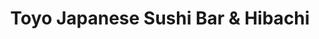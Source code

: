 ---
layout: place
title: "Toyo Japanese Sushi Bar & Hibachi"
permalink: /mississippi/oxford/toyo-japanese-sushi-bar-hibachi.html
stateAbbr: MS
stateName: Mississippi
cityName: Oxford
place_id: ChIJV413x2hwgIgRSkBf1vgLoeI
photos:
  - name: >-
      places/ChIJV413x2hwgIgRSkBf1vgLoeI/photos/AeeoHcKrkwdyslH_L5SQah0Vc_jwoWbYrtUYqnYw_51CH6LdISjOU1SAw3dRhVE7JEYU-9IU0q41PoII0JX8kXMSMf0Ji5bYiE_mmtJHgffzKrBt4K-f1G67XTv3DgYJ3iBD4Ua29z9wHA1g9O8H9H7JcEZYcoTYQQqMmvK7tQiUMxP73ekMj-9LL4_hJLD7TkcK0VKOWyfUW96Vaf5PW5wKb0U5MgEPXC6HnRTjGVoMBiXLq2g70mA9NEzwlKxjQ_UQU4cYRltpUV4_rn2sTDzzYAuViN4018e9w_nFJivI8Zbipw
    widthPx: 1037
    heightPx: 778
    authorAttributions:
      - displayName: Toyo Japanese Sushi Bar & Hibachi
        uri: https://maps.google.com/maps/contrib/106669344587927925029
        photoUri: >-
          https://lh3.googleusercontent.com/a-/ALV-UjVTYOXfCOzLgxCM07dPgFcqSs1SQfXgE71xUw4R7_Ja4TLkS-o=s100-p-k-no-mo
    flagContentUri: >-
      https://www.google.com/local/imagery/report/?cb_client=maps_api_places.places_api&image_key=!1e10!2sAF1QipMy5P6eDbgKzP_4QYWwsu1Ep57NftdzzXc7ElOM&hl=en-US
    googleMapsUri: >-
      https://www.google.com/maps/place//data=!3m4!1e2!3m2!1sAF1QipMy5P6eDbgKzP_4QYWwsu1Ep57NftdzzXc7ElOM!2e10!4m2!3m1!1s0x88807068c7778d57:0xe2a10bf8d65f404a
  - name: >-
      places/ChIJV413x2hwgIgRSkBf1vgLoeI/photos/AeeoHcKxW3aapJstaYe28bpt-kF2ZCjBvfVWeCmtTe9mR3EzhH4S9KCKnz6ItpM1QuBmJuVeH55-ERG2_HeasNfTsGVPrVnnsrary2NBAXWBT6TxPXHQ8HipVita82g3Qn1B5XGaXW7etEm-WPqbp1dEOkuZ21ME0RXB9qc73AVHNNRq_z2grpv7P6psggZWnkgGKFJyKCJEzqar0jnVNZPMOfPkE7t_0WfBAZzuyDE-o-RinCVckgRu_TlSSWegrXVpnE1EaeKZ_tt3wBBDwqRa-p42MT_Z_LT51hAc-LYXvnMxQQ
    widthPx: 1600
    heightPx: 1200
    authorAttributions:
      - displayName: Toyo Japanese Sushi Bar & Hibachi
        uri: https://maps.google.com/maps/contrib/106669344587927925029
        photoUri: >-
          https://lh3.googleusercontent.com/a-/ALV-UjVTYOXfCOzLgxCM07dPgFcqSs1SQfXgE71xUw4R7_Ja4TLkS-o=s100-p-k-no-mo
    flagContentUri: >-
      https://www.google.com/local/imagery/report/?cb_client=maps_api_places.places_api&image_key=!1e10!2sAF1QipNrMLAeIngj94L0ngTV-jXvwhERcCRH3zhI7xSS&hl=en-US
    googleMapsUri: >-
      https://www.google.com/maps/place//data=!3m4!1e2!3m2!1sAF1QipNrMLAeIngj94L0ngTV-jXvwhERcCRH3zhI7xSS!2e10!4m2!3m1!1s0x88807068c7778d57:0xe2a10bf8d65f404a
  - name: >-
      places/ChIJV413x2hwgIgRSkBf1vgLoeI/photos/AeeoHcIDTolWJqwxSsXmN36neBjkWx-b3NF5OScXukqJVCnwircBeRnxzR3Pv13ByshOQMURIPtPzD3WjoW52vvVmhQtPtRuoJx2Dh8lAFTqNoFvtk09Tt74gRc2e6qs7BNndcg7_Y5P5X-mQfBrSaIsjgDvF4b4xhmAJTXFru5Yy-7r6vkSF2GkllvcPpwY8a2hkDJ9Vo3eTYsbRQBO5bFyETuKti5IbM2elbdabk_Ma8mH_4FIpBjWHy50HxFpLEI-UEvY-uBUcEZ5jaOBcrUE-sow98UbYsW0S5eYpNYjELsEww
    widthPx: 540
    heightPx: 360
    authorAttributions:
      - displayName: Toyo Japanese Sushi Bar & Hibachi
        uri: https://maps.google.com/maps/contrib/106669344587927925029
        photoUri: >-
          https://lh3.googleusercontent.com/a-/ALV-UjVTYOXfCOzLgxCM07dPgFcqSs1SQfXgE71xUw4R7_Ja4TLkS-o=s100-p-k-no-mo
    flagContentUri: >-
      https://www.google.com/local/imagery/report/?cb_client=maps_api_places.places_api&image_key=!1e10!2sAF1QipOiCqFBWZhciZs71bIir0NM0CMpZWH4B6nuZTAp&hl=en-US
    googleMapsUri: >-
      https://www.google.com/maps/place//data=!3m4!1e2!3m2!1sAF1QipOiCqFBWZhciZs71bIir0NM0CMpZWH4B6nuZTAp!2e10!4m2!3m1!1s0x88807068c7778d57:0xe2a10bf8d65f404a
  - name: >-
      places/ChIJV413x2hwgIgRSkBf1vgLoeI/photos/AeeoHcJcllmYSbwqu61MuX2VtUzk1dkpfNxsK5nQjLxWxA9lmfhO2Qz9s5JjAPO0DYv3tSiI7Tl6ct11QA_13f_nIM2hP4bbgR7FcRq1AvpRv4pm9THU6bV37RxxGTtPJ-6oFgFPZ6rCq51KlAcrH7p_hjNqjSS5OlNosaWCYCSBxNiPKiyZsLnjev9CJHtT58yMYZhAuSy8ssqsA2c2aWKfttWWN7e5hViX-0ijfORPM8hwOa9YpZNqgge_dxbznoOyVk0dXuudYkPphg58bdnN0xuc0iY6wr6Ix8YkQaMMKFH3Zg
    widthPx: 720
    heightPx: 511
    authorAttributions:
      - displayName: Toyo Japanese Sushi Bar & Hibachi
        uri: https://maps.google.com/maps/contrib/106669344587927925029
        photoUri: >-
          https://lh3.googleusercontent.com/a-/ALV-UjVTYOXfCOzLgxCM07dPgFcqSs1SQfXgE71xUw4R7_Ja4TLkS-o=s100-p-k-no-mo
    flagContentUri: >-
      https://www.google.com/local/imagery/report/?cb_client=maps_api_places.places_api&image_key=!1e10!2sAF1QipO_FCz86QgLB8E-iyuwzPYCw8dTkHrpJG9LdnD4&hl=en-US
    googleMapsUri: >-
      https://www.google.com/maps/place//data=!3m4!1e2!3m2!1sAF1QipO_FCz86QgLB8E-iyuwzPYCw8dTkHrpJG9LdnD4!2e10!4m2!3m1!1s0x88807068c7778d57:0xe2a10bf8d65f404a
  - name: >-
      places/ChIJV413x2hwgIgRSkBf1vgLoeI/photos/AeeoHcKAxLQDzhBxUSEnI2hytTfSlve52PlHtPFem7-2vun_5PGPzKvN83kJrjF-VPslaLEz2X9O2VTGYLx9lG-EKEW7Lgk2zgTIHQwH5njwi8UFCt3TWctUzwpHcMbuiBVQYNesgjCvTqSvektEColIgZ5Q2bs9TMh46HNCchlCq7JhhrUeW8p5mpLaXp_aEvZus_sK7_3YDt3MC9uDiPaJbw0rRaa66XziYO7uvxp_xVh-jUqibZfBy2QWs-8dQ6hXNgfLYE9uwHE-sfRnefcJ6zBg0683JAllYJDb1mABgUPTP5dAFESKq1_nyL7mcOj5cobeOuejdDsVb9qVoo-rEhm-MvNcVRMYylRfqUlOftC3TuiFQDirWpN7SKJT3JDJLfja0DQRFw65ird3_7sA-yXRJafZK-xIulTyRoycP5cZFw
    widthPx: 4800
    heightPx: 3600
    authorAttributions:
      - displayName: Lacy Lane
        uri: https://maps.google.com/maps/contrib/113923179917912557650
        photoUri: >-
          https://lh3.googleusercontent.com/a-/ALV-UjUacuj4YKVtjgny5VpFN6yqGrVymPs8kZHVpEV_ukRpIRX0FR1Q=s100-p-k-no-mo
    flagContentUri: >-
      https://www.google.com/local/imagery/report/?cb_client=maps_api_places.places_api&image_key=!1e10!2sCIHM0ogKEICAgID5sYP2UA&hl=en-US
    googleMapsUri: >-
      https://www.google.com/maps/place//data=!3m4!1e2!3m2!1sCIHM0ogKEICAgID5sYP2UA!2e10!4m2!3m1!1s0x88807068c7778d57:0xe2a10bf8d65f404a
  - name: >-
      places/ChIJV413x2hwgIgRSkBf1vgLoeI/photos/AeeoHcKAqHp0Jqu2vmURDjV3lj3niaVVrK4r9VWVI8cSMuWovOiZnDdjRCqMBLXDt4kTdQvYMVRdwbAATxthzQr_wP5xuflrCOEqvoCPfnf0TGiAuqkuqYyLCuts1qXpjmKCEcsmFpzuJQ2CRfaiYg5Pu-SOGinAg9A0gYALB6s6r7FHgv0v1g3YYWj-A4A8MirXld0eFkWz5Hdm2GK6xksfdxNGsuBXixQIp1sEV5TLORzegEYHPPFjLUv1PlFTmu7gzNqWiGGhlAxGo4KS-oUg7BfOSydmmg8oCk0kgvQmRrJXd7bJSn5BW8veIRFt2AOKQyw8uucp8vmaovaCaoNULALWyYnnfnlqfzoYslQeqUfAw1gOkhvmMU3mKPwciSNAw9_pAhQsFHjMuJyHk2lx3Ka0SBSO5csGfP6FgWR-5FSbE_ep
    widthPx: 3000
    heightPx: 4000
    authorAttributions:
      - displayName: Edward Smith
        uri: https://maps.google.com/maps/contrib/112739354616878122974
        photoUri: >-
          https://lh3.googleusercontent.com/a-/ALV-UjUV06wIlWDxDmTZINxCNg3gwvIdXDaBis8hJQzWBuEpJY_9FeA=s100-p-k-no-mo
    flagContentUri: >-
      https://www.google.com/local/imagery/report/?cb_client=maps_api_places.places_api&image_key=!1e10!2sCIHM0ogKEICAgMCght_NrgE&hl=en-US
    googleMapsUri: >-
      https://www.google.com/maps/place//data=!3m4!1e2!3m2!1sCIHM0ogKEICAgMCght_NrgE!2e10!4m2!3m1!1s0x88807068c7778d57:0xe2a10bf8d65f404a
  - name: >-
      places/ChIJV413x2hwgIgRSkBf1vgLoeI/photos/AeeoHcL1AIocekYt0nAsx5fL0NmNvuwsMiucx4WV77FxWOadXMsPCXC1TZkjnEHEj_95CPWL5hA4eH69IWDIdM0onZB81IfW3FzRTgLDIWstQNE3RkSfFv-w5H6e0wvhvr9TRz9PVy7QxK2d6PWMOoJd0G6eWjuY0U172oiDqsweT5o43uCMgsF7OwVea1Qm-ewzWbVrQYmxbQD_GD0JQGLYLsiDH8DZyPdy-KM573FtYZ-HO_L7ee90itwuUrHvd2wlADcaJiUeIdWqWeGIoxtQyDIwBLLF8DPkmMuEWCACW3FoGOdKozWjbGDOQ-MjKP5yfUWioWK9hsgFXj1mhd4OWA9JsB51ud-OQrOeLzQtcSg5dpcjb5AMTNHVyD-mO3K8TXDrWiE8XW0ELQP4FvWI2i26w2PAKSR62JRmZDcE0EZ9ASkP
    widthPx: 3000
    heightPx: 4000
    authorAttributions:
      - displayName: Sabbir Hossain
        uri: https://maps.google.com/maps/contrib/108283829857182774564
        photoUri: >-
          https://lh3.googleusercontent.com/a/ACg8ocL8q2IvtwTdOhUehqDxoRZnwBoGKJ_BH_D7j6G7TFlJJyzgTlA=s100-p-k-no-mo
    flagContentUri: >-
      https://www.google.com/local/imagery/report/?cb_client=maps_api_places.places_api&image_key=!1e10!2sCIHM0ogKEICAgICnl52lsQE&hl=en-US
    googleMapsUri: >-
      https://www.google.com/maps/place//data=!3m4!1e2!3m2!1sCIHM0ogKEICAgICnl52lsQE!2e10!4m2!3m1!1s0x88807068c7778d57:0xe2a10bf8d65f404a
  - name: >-
      places/ChIJV413x2hwgIgRSkBf1vgLoeI/photos/AeeoHcKVH8GBJ33ko_ZIaCau3XUvsp7Q9cUVEANuPTrEDdecJ_Shcvgw4ZVQaQx8C9wwteO9769rf6D2LPueHKGM1SKUITPScGThGxmSvayuP3SYkpqpr6pyusM46v9-FjIRP3qTS_8A-wRL3AeylDFnl15Q3mwWRY37_1dlm3VBq8yRHqxMsOGoyk9QR_ca6vN4GXie3BONeGLo8S2xGV0iE6fq4_EC30HmjJ_fiqiRng4oEnVV6-Xr5qN0SNSpD13olbXwLNDmQkgenfCsgBs8sKR5cQHZnomTy7d5A9BcwHYWJUOJFrBkgyWBBbJoJdM6nfBXSwic873URAH236v3hYOxb1jIccMMJhnEIBlNAejqUsZ6dDoF-Zy-PodIDXF7BjOi8TZMOv1k6YrrYb2ufQGgNqLEJPAQqaOQa_Z4olXbCg
    widthPx: 4032
    heightPx: 3024
    authorAttributions:
      - displayName: Willie Mounce
        uri: https://maps.google.com/maps/contrib/106988510733505689640
        photoUri: >-
          https://lh3.googleusercontent.com/a-/ALV-UjVQqe8Yo84GDnxma7PBZGNsmH_EwqU0R9lHENKGXPcI2hUDSaM2zQ=s100-p-k-no-mo
    flagContentUri: >-
      https://www.google.com/local/imagery/report/?cb_client=maps_api_places.places_api&image_key=!1e10!2sCIHM0ogKEICAgICVuuX0PA&hl=en-US
    googleMapsUri: >-
      https://www.google.com/maps/place//data=!3m4!1e2!3m2!1sCIHM0ogKEICAgICVuuX0PA!2e10!4m2!3m1!1s0x88807068c7778d57:0xe2a10bf8d65f404a
  - name: >-
      places/ChIJV413x2hwgIgRSkBf1vgLoeI/photos/AeeoHcJ-kxvVPBThmAON6OWs1Pga0u_SVqWEmdclQxGxYeiv8sCj9HgtTgZQ9OATk5uhL4R2NSjgdoQ9gG7cG00HDnytLF0IkkZlt5ZSD4QdZk7rMw_oS9lTw3FehzCz95cSGv64D_D9H3c9bSY7ZqnXad7tV3yazDVM8mipUZI0eUAJlfpuMg3fGmE-LYV3wlBc3uTcughr2gbzEj_NHspMg7kyGdAYqkinSvyehq9ETx4AnS6t9h9k9jRmFwIzUSwo3b3L0cdSveQdroLNTkOFKUWxV9BaAIyatLaAwYvCh0Qm4nI2mAsJHap9ZG-JdhblDr_JwIIuhoi4YfVFynt2P9Ccq2_E3-jAn4w6k5d31fiPgh36Hen8zO1mqJkgoTNT_Vy6H9mbihkbVjj8UnISetiq_TIWCOmBfWAjVkYa6lTP2g
    widthPx: 3000
    heightPx: 4000
    authorAttributions:
      - displayName: Sabbir Hossain
        uri: https://maps.google.com/maps/contrib/108283829857182774564
        photoUri: >-
          https://lh3.googleusercontent.com/a/ACg8ocL8q2IvtwTdOhUehqDxoRZnwBoGKJ_BH_D7j6G7TFlJJyzgTlA=s100-p-k-no-mo
    flagContentUri: >-
      https://www.google.com/local/imagery/report/?cb_client=maps_api_places.places_api&image_key=!1e10!2sCIHM0ogKEICAgIDj2N2xUQ&hl=en-US
    googleMapsUri: >-
      https://www.google.com/maps/place//data=!3m4!1e2!3m2!1sCIHM0ogKEICAgIDj2N2xUQ!2e10!4m2!3m1!1s0x88807068c7778d57:0xe2a10bf8d65f404a
  - name: >-
      places/ChIJV413x2hwgIgRSkBf1vgLoeI/photos/AeeoHcKld8GYJ_s24kkh1_f8UuWgPhxP9Oz1J06X-EFJOcL0rxST2JGBEPrUZ7rC2YMWFviUTCa2hTQdKlFxTy1mSmlB38nh_uyIOanHh9-dWddleLkC4AyVKRq6LkBHvvSWFhvenjiQgh-reZCXQb3vQLBcSMql9ou-4Pz6wRtMe01xAx3ozd1-E_OSXdjgs838zJ5opqoJfTaOurw5F78COUwrRFsxwKxVvNS80Wc9-RTGTuMj9OiERGNUSBjTZ0v8f1V9hefGG3ixCiCb8eSBzQI30CUuZQOFdxt8zmH6G5cta_26q3kd87nB0-jFa26YPMY_76Tu7lgDj8jzs9prT-oZlzzF-wdstgMGNjg3V_2vx4z9mQZtg7tceqUDB_CG52DxAwF-wqPUT-awQqz7RaSvutVkx1etZ5azq2rDkpUJ7g
    widthPx: 3024
    heightPx: 4032
    authorAttributions:
      - displayName: Eric Shields
        uri: https://maps.google.com/maps/contrib/109390188306901177048
        photoUri: >-
          https://lh3.googleusercontent.com/a/ACg8ocL48ROcA0dlhycrjqEZO7I5-wZ4nYIuiQUftcsQyt-ncyihSg=s100-p-k-no-mo
    flagContentUri: >-
      https://www.google.com/local/imagery/report/?cb_client=maps_api_places.places_api&image_key=!1e10!2sCIHM0ogKEICAgICa3NbFOw&hl=en-US
    googleMapsUri: >-
      https://www.google.com/maps/place//data=!3m4!1e2!3m2!1sCIHM0ogKEICAgICa3NbFOw!2e10!4m2!3m1!1s0x88807068c7778d57:0xe2a10bf8d65f404a
address: '2305 Jackson Ave W #207, Oxford, MS 38655, USA'
street: '2305 Jackson Ave W #207'
city: Oxford
state: MS
zip: '38655'
country: USA
neighborhood: null
latitude: '34.364432'
longitude: '-89.563187'
accessibility_options:
  wheelchairAccessibleParking: true
  wheelchairAccessibleEntrance: true
  wheelchairAccessibleRestroom: true
  wheelchairAccessibleSeating: true
business_status: OPERATIONAL
name: Toyo Japanese Sushi Bar & Hibachi
google_maps_links:
  directionsUri: >-
    https://www.google.com/maps/dir//''/data=!4m7!4m6!1m1!4e2!1m2!1m1!1s0x88807068c7778d57:0xe2a10bf8d65f404a!3e0
  placeUri: https://maps.google.com/?cid=16330346887198490698
  writeAReviewUri: >-
    https://www.google.com/maps/place//data=!4m3!3m2!1s0x88807068c7778d57:0xe2a10bf8d65f404a!12e1
  reviewsUri: >-
    https://www.google.com/maps/place//data=!4m4!3m3!1s0x88807068c7778d57:0xe2a10bf8d65f404a!9m1!1b1
  photosUri: >-
    https://www.google.com/maps/place//data=!4m3!3m2!1s0x88807068c7778d57:0xe2a10bf8d65f404a!10e5
primary_type: Restaurant
opening_hours:
  regular: null
  current: null
secondary_opening_hours:
  regular:
    weekdayDescriptions: null
    type: null
  current:
    weekdayDescriptions: null
    type: null
phone: (662) 232-8668
price_level: PRICE_LEVEL_MODERATE
price_range: null
rating: '4.5'
rating_count: 717
website: http://www.toyooxford.com/
description: >-
  Spacious, kid-friendly Japanese eatery specializing in sushi & hibachi fare,
  plus happy hour.
reviews:
  - name: >-
      places/ChIJV413x2hwgIgRSkBf1vgLoeI/reviews/ChZDSUhNMG9nS0VJQ0FnTUNnaHFfdGRREAE
    relativePublishTimeDescription: a month ago
    rating: 5
    text:
      text: >-
        When We come to Oxford to visit my father, this is his favorite place to
        go to get sushi. The atmosphere is very nice and the background music is
        not so loud that you can not have a conversation with those at your
        table. The Bento box lunch is a huge portion, and I appreciate that they
        offer soy wrap for sushi, which my father prefers. When we have large
        family gatherings, we enjoy sitting at the hibachi tables and have never
        had disappointing meals and the grandkids always have great fun with the
        chefs.
      languageCode: en
    originalText:
      text: >-
        When We come to Oxford to visit my father, this is his favorite place to
        go to get sushi. The atmosphere is very nice and the background music is
        not so loud that you can not have a conversation with those at your
        table. The Bento box lunch is a huge portion, and I appreciate that they
        offer soy wrap for sushi, which my father prefers. When we have large
        family gatherings, we enjoy sitting at the hibachi tables and have never
        had disappointing meals and the grandkids always have great fun with the
        chefs.
      languageCode: en
    authorAttribution:
      displayName: Edward Smith
      uri: https://www.google.com/maps/contrib/112739354616878122974/reviews
      photoUri: >-
        https://lh3.googleusercontent.com/a-/ALV-UjUV06wIlWDxDmTZINxCNg3gwvIdXDaBis8hJQzWBuEpJY_9FeA=s128-c0x00000000-cc-rp-mo-ba2
    publishTime: '2025-02-16T15:24:29.492573Z'
    flagContentUri: >-
      https://www.google.com/local/review/rap/report?postId=ChZDSUhNMG9nS0VJQ0FnTUNnaHFfdGRREAE&d=17924085&t=1
    googleMapsUri: >-
      https://www.google.com/maps/reviews/data=!4m6!14m5!1m4!2m3!1sChZDSUhNMG9nS0VJQ0FnTUNnaHFfdGRREAE!2m1!1s0x88807068c7778d57:0xe2a10bf8d65f404a
  - name: >-
      places/ChIJV413x2hwgIgRSkBf1vgLoeI/reviews/ChdDSUhNMG9nS0VJQ0FnTURRN2ZiVm1RRRAB
    relativePublishTimeDescription: a month ago
    rating: 5
    text:
      text: >-
        This place was so clean and so delicious!! Everyone here is extremely
        nice and the service was amazing!! It was a totally fun and unique
        experience and they truly are so funny and happy to help!! The servers
        are so nice and diligent and the chefs are so fast and friendly!!
      languageCode: en
    originalText:
      text: >-
        This place was so clean and so delicious!! Everyone here is extremely
        nice and the service was amazing!! It was a totally fun and unique
        experience and they truly are so funny and happy to help!! The servers
        are so nice and diligent and the chefs are so fast and friendly!!
      languageCode: en
    authorAttribution:
      displayName: sadie alexander
      uri: https://www.google.com/maps/contrib/112091538830760608536/reviews
      photoUri: >-
        https://lh3.googleusercontent.com/a-/ALV-UjXHZsKihzubBBS5b-NBfZ3M38hZKIoz1mfFWMCex4wd9xUkWgsJ=s128-c0x00000000-cc-rp-mo-ba3
    publishTime: '2025-03-13T05:45:30.522949Z'
    flagContentUri: >-
      https://www.google.com/local/review/rap/report?postId=ChdDSUhNMG9nS0VJQ0FnTURRN2ZiVm1RRRAB&d=17924085&t=1
    googleMapsUri: >-
      https://www.google.com/maps/reviews/data=!4m6!14m5!1m4!2m3!1sChdDSUhNMG9nS0VJQ0FnTURRN2ZiVm1RRRAB!2m1!1s0x88807068c7778d57:0xe2a10bf8d65f404a
  - name: >-
      places/ChIJV413x2hwgIgRSkBf1vgLoeI/reviews/ChdDSUhNMG9nS0VJQ0FnSUNWdXVYMG5BRRAB
    relativePublishTimeDescription: a year ago
    rating: 4
    text:
      text: >-
        I ordered the vegetable soup and the veggie spring rolls. The vegetables
        in the soup were rather large. The soup had a good taste, but I added
        quite a bit of the seasoning they bring you. This helped it tremendously
        by giving it a little spice. The spring rolls were okay. Im going to say
        they are not made fresh, but that’s just my opinion. They could easily
        do a handmade one with fresh veggies, but not many places do this that
        I’m aware of. They tasted like any other frozen spring roll you buy
        anywhere. We went for our office Christmas party. The service was great,
        and everyone seemed pleased with their food. The table was very clean,
        as well as the silver ware and plates and bowls. I am a diabetic so I
        opted out of the traditional meal with the rice. The three stars on the
        food is specifically for what I ordered, not my coworkers. They all
        seemed very pleased with theirs.
      languageCode: en
    originalText:
      text: >-
        I ordered the vegetable soup and the veggie spring rolls. The vegetables
        in the soup were rather large. The soup had a good taste, but I added
        quite a bit of the seasoning they bring you. This helped it tremendously
        by giving it a little spice. The spring rolls were okay. Im going to say
        they are not made fresh, but that’s just my opinion. They could easily
        do a handmade one with fresh veggies, but not many places do this that
        I’m aware of. They tasted like any other frozen spring roll you buy
        anywhere. We went for our office Christmas party. The service was great,
        and everyone seemed pleased with their food. The table was very clean,
        as well as the silver ware and plates and bowls. I am a diabetic so I
        opted out of the traditional meal with the rice. The three stars on the
        food is specifically for what I ordered, not my coworkers. They all
        seemed very pleased with theirs.
      languageCode: en
    authorAttribution:
      displayName: Willie Mounce
      uri: https://www.google.com/maps/contrib/106988510733505689640/reviews
      photoUri: >-
        https://lh3.googleusercontent.com/a-/ALV-UjVQqe8Yo84GDnxma7PBZGNsmH_EwqU0R9lHENKGXPcI2hUDSaM2zQ=s128-c0x00000000-cc-rp-mo-ba5
    publishTime: '2023-12-06T19:35:06.968508Z'
    flagContentUri: >-
      https://www.google.com/local/review/rap/report?postId=ChdDSUhNMG9nS0VJQ0FnSUNWdXVYMG5BRRAB&d=17924085&t=1
    googleMapsUri: >-
      https://www.google.com/maps/reviews/data=!4m6!14m5!1m4!2m3!1sChdDSUhNMG9nS0VJQ0FnSUNWdXVYMG5BRRAB!2m1!1s0x88807068c7778d57:0xe2a10bf8d65f404a
  - name: >-
      places/ChIJV413x2hwgIgRSkBf1vgLoeI/reviews/ChdDSUhNMG9nS0VJQ0FnSUNMMUs3TDNBRRAB
    relativePublishTimeDescription: 10 months ago
    rating: 4
    text:
      text: >-
        Very nice sushi restaurant. Not the most attentive service but it wasn't
        bad by any means. Sushi and hibachi were both excellent. Sashimi were
        very large pieces. The roll I had was a little bland. But it did come
        with spicy ponzu which made up for it. Excellent presentation on the
        appetizer and the meal. Will definitely be back.
      languageCode: en
    originalText:
      text: >-
        Very nice sushi restaurant. Not the most attentive service but it wasn't
        bad by any means. Sushi and hibachi were both excellent. Sashimi were
        very large pieces. The roll I had was a little bland. But it did come
        with spicy ponzu which made up for it. Excellent presentation on the
        appetizer and the meal. Will definitely be back.
      languageCode: en
    authorAttribution:
      displayName: Ferrum Campitor
      uri: https://www.google.com/maps/contrib/100547907222201740842/reviews
      photoUri: >-
        https://lh3.googleusercontent.com/a-/ALV-UjUpefPK_YvtSS9R0EHvn5n8YR16mv6HamvqkqwCJ0_--BaFgow=s128-c0x00000000-cc-rp-mo-ba5
    publishTime: '2024-06-15T17:46:33.175395Z'
    flagContentUri: >-
      https://www.google.com/local/review/rap/report?postId=ChdDSUhNMG9nS0VJQ0FnSUNMMUs3TDNBRRAB&d=17924085&t=1
    googleMapsUri: >-
      https://www.google.com/maps/reviews/data=!4m6!14m5!1m4!2m3!1sChdDSUhNMG9nS0VJQ0FnSUNMMUs3TDNBRRAB!2m1!1s0x88807068c7778d57:0xe2a10bf8d65f404a
  - name: >-
      places/ChIJV413x2hwgIgRSkBf1vgLoeI/reviews/ChZDSUhNMG9nS0VJQ0FnSUNIX2ZuRkZBEAE
    relativePublishTimeDescription: 7 months ago
    rating: 1
    text:
      text: >-
        I recently ate at Toyo and let me just say that their sushi is not good.
        The tuna was bad and the avocado was browning. The noodles were fine,
        kind of soggy, but our waitress was nice. After leaving that night, I
        told myself that I would never eat here again. Three days later, my
        cousin had a craving for those specific noodles. She called to make the
        order and this is how the conversation went.

        My cousin: Hey, can I do a pick up order for Yaki Udon. Can you make
        sure it has no mushrooms, onions, and carrots?

        Worker: Umm…I don’t think it has vegetables in it.

        My cousin: Yes it does, I’ve eaten it before.

        Worker: Do you want me to just put no veggies?

        My cousin: No because I want the cabbage and other veggies. I just don’t
        want onions, mushrooms, and carrots.

        Worker: Well what veggies do you want?

        My cousin: I want everything but mushrooms, carrots and onions.

        Fast forward, I went to pick up the food, expecting they listened to my
        cousin’s wishes, and when we got home we had everything in it that we
        did not want. This dish was not only for her but for her children.

        We called complaining, and they said that they could make it again, but
        we would have to switch it out. By this time, it was already 10:00 p.m,
        and we did not want to have to leave and waste gas after their mistake.
        So, we called and asked for a refund instead, and they continued to say
        we had to drive to their restaurant and return the dish if we wanted a
        refund. All in all, I think Toyo not only has bad food, but terrible
        customer service. It was obvious that they did not care about making
        their customer’s happy, but rather making money. I would highly
        recommend Kabuki instead 
      languageCode: en
    originalText:
      text: >-
        I recently ate at Toyo and let me just say that their sushi is not good.
        The tuna was bad and the avocado was browning. The noodles were fine,
        kind of soggy, but our waitress was nice. After leaving that night, I
        told myself that I would never eat here again. Three days later, my
        cousin had a craving for those specific noodles. She called to make the
        order and this is how the conversation went.

        My cousin: Hey, can I do a pick up order for Yaki Udon. Can you make
        sure it has no mushrooms, onions, and carrots?

        Worker: Umm…I don’t think it has vegetables in it.

        My cousin: Yes it does, I’ve eaten it before.

        Worker: Do you want me to just put no veggies?

        My cousin: No because I want the cabbage and other veggies. I just don’t
        want onions, mushrooms, and carrots.

        Worker: Well what veggies do you want?

        My cousin: I want everything but mushrooms, carrots and onions.

        Fast forward, I went to pick up the food, expecting they listened to my
        cousin’s wishes, and when we got home we had everything in it that we
        did not want. This dish was not only for her but for her children.

        We called complaining, and they said that they could make it again, but
        we would have to switch it out. By this time, it was already 10:00 p.m,
        and we did not want to have to leave and waste gas after their mistake.
        So, we called and asked for a refund instead, and they continued to say
        we had to drive to their restaurant and return the dish if we wanted a
        refund. All in all, I think Toyo not only has bad food, but terrible
        customer service. It was obvious that they did not care about making
        their customer’s happy, but rather making money. I would highly
        recommend Kabuki instead 
      languageCode: en
    authorAttribution:
      displayName: Ivy Nguyen
      uri: https://www.google.com/maps/contrib/109153119114272809454/reviews
      photoUri: >-
        https://lh3.googleusercontent.com/a/ACg8ocL4qPxv2Yr652f6sIsladWbWSGGO0YH6X4epcVc8lqJRNJo3g=s128-c0x00000000-cc-rp-mo
    publishTime: '2024-09-08T03:23:29.964153Z'
    flagContentUri: >-
      https://www.google.com/local/review/rap/report?postId=ChZDSUhNMG9nS0VJQ0FnSUNIX2ZuRkZBEAE&d=17924085&t=1
    googleMapsUri: >-
      https://www.google.com/maps/reviews/data=!4m6!14m5!1m4!2m3!1sChZDSUhNMG9nS0VJQ0FnSUNIX2ZuRkZBEAE!2m1!1s0x88807068c7778d57:0xe2a10bf8d65f404a
parking_options:
  freeParkingLot: true
  freeStreetParking: true
  paidStreetParking: false
  valetParking: false
payment_options:
  acceptsCreditCards: true
  acceptsDebitCards: true
  acceptsCashOnly: false
  acceptsNfc: true
allow_dogs: null
curbside_pickup: true
delivery: true
dine_in: true
good_for_children: true
good_for_groups: true
good_for_sports: false
live_music: false
menu_for_children: true
outdoor_seating: false
reservable: true
restroom: true
serves_beer: true
serves_breakfast: false
serves_brunch: false
serves_cocktails: true
serves_coffee: null
serves_dinner: true
serves_dessert: true
serves_lunch: true
serves_vegetarian_food: null
serves_wine: true
takeout: true

---